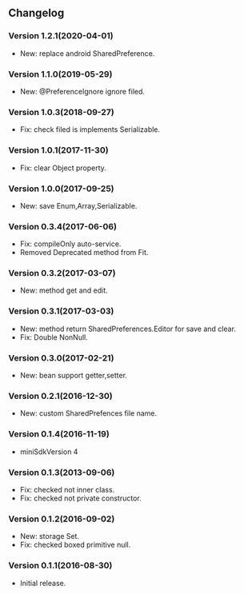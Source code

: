 ## Changelog

### Version 1.2.1(2020-04-01)

* New: replace android SharedPreference.

### Version 1.1.0(2019-05-29)

* New: @PreferenceIgnore ignore filed.

### Version 1.0.3(2018-09-27)

* Fix: check filed is implements Serializable.

### Version 1.0.1(2017-11-30)

* Fix: clear Object property.

### Version 1.0.0(2017-09-25)

* New: save Enum,Array,Serializable.

### Version 0.3.4(2017-06-06)

* Fix: compileOnly auto-service.
* Removed Deprecated method from Fit.

### Version 0.3.2(2017-03-07)

* New: method get and edit.

### Version 0.3.1(2017-03-03)

* New: method return SharedPreferences.Editor for save and clear.
* Fix: Double NonNull.

### Version 0.3.0(2017-02-21)

* New: bean support getter,setter.

### Version 0.2.1(2016-12-30)

* New: custom SharedPrefences file name.

### Version 0.1.4(2016-11-19)

* miniSdkVersion 4

### Version 0.1.3(2013-09-06)

* Fix: checked not inner class.
* Fix: checked not private constructor.

### Version 0.1.2(2016-09-02)

* New: storage Set<String>.
* Fix: checked boxed primitive null.

### Version 0.1.1(2016-08-30)

* Initial release.